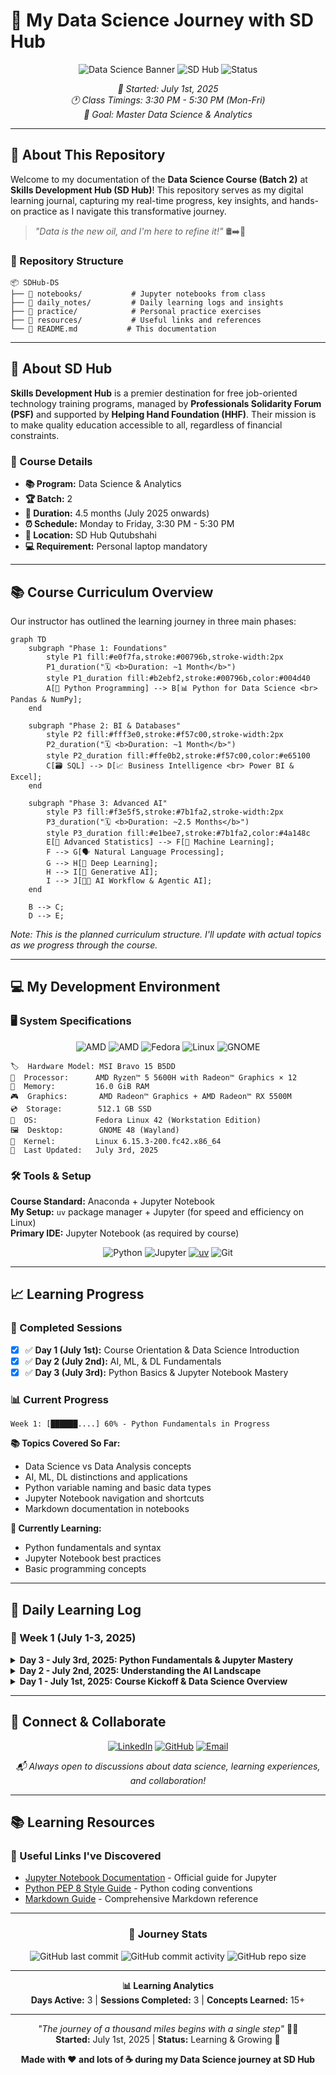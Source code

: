 # 🚀 My Data Science Journey with SD Hub

<div align="center">

![Data Science Banner](https://img.shields.io/badge/Data%20Science-Journey-blue?style=for-the-badge&logo=python&logoColor=white)
![SD Hub](https://img.shields.io/badge/SD%20Hub-Batch%202-orange?style=for-the-badge&logo=education&logoColor=white)
![Status](https://img.shields.io/badge/Status-In%20Progress-green?style=for-the-badge)

*📅 Started: July 1st, 2025*  
*🕐 Class Timings: 3:30 PM - 5:30 PM (Mon-Fri)*  
*🎯 Goal: Master Data Science & Analytics*

</div>

---

## 🌟 About This Repository

Welcome to my documentation of the **Data Science Course (Batch 2)** at **Skills Development Hub (SD Hub)**! This repository serves as my digital learning journal, capturing my real-time progress, key insights, and hands-on practice as I navigate this transformative journey.

> *"Data is the new oil, and I'm here to refine it!"* 🛢️➡️💎

### 📁 Repository Structure
```
📦 SDHub-DS
├── 📁 notebooks/           # Jupyter notebooks from class
├── 📁 daily_notes/         # Daily learning logs and insights
├── 📁 practice/            # Personal practice exercises
├── 📁 resources/           # Useful links and references
└── 📝 README.md           # This documentation
```

---

## 🏢 About SD Hub

**Skills Development Hub** is a premier destination for free job-oriented technology training programs, managed by **Professionals Solidarity Forum (PSF)** and supported by **Helping Hand Foundation (HHF)**. Their mission is to make quality education accessible to all, regardless of financial constraints.

### 🎯 Course Details
- **📚 Program:** Data Science & Analytics
- **🏆 Batch:** 2
- **📅 Duration:** 4.5 months (July 2025 onwards)
- **⏰ Schedule:** Monday to Friday, 3:30 PM - 5:30 PM
- **📍 Location:** SD Hub Qutubshahi
- **💻 Requirement:** Personal laptop mandatory

---

## 📚 Course Curriculum Overview

Our instructor has outlined the learning journey in three main phases:

```mermaid
graph TD
    subgraph "Phase 1: Foundations"
        style P1 fill:#e0f7fa,stroke:#00796b,stroke-width:2px
        P1_duration("🗓️ <b>Duration: ~1 Month</b>")
        style P1_duration fill:#b2ebf2,stroke:#00796b,color:#004d40
        A[🐍 Python Programming] --> B[📊 Python for Data Science <br> Pandas & NumPy];
    end

    subgraph "Phase 2: BI & Databases"
        style P2 fill:#fff3e0,stroke:#f57c00,stroke-width:2px
        P2_duration("🗓️ <b>Duration: ~1 Month</b>")
        style P2_duration fill:#ffe0b2,stroke:#f57c00,color:#e65100
        C[🗃️ SQL] --> D[📈 Business Intelligence <br> Power BI & Excel];
    end

    subgraph "Phase 3: Advanced AI"
        style P3 fill:#f3e5f5,stroke:#7b1fa2,stroke-width:2px
        P3_duration("🗓️ <b>Duration: ~2.5 Months</b>")
        style P3_duration fill:#e1bee7,stroke:#7b1fa2,color:#4a148c
        E[🧠 Advanced Statistics] --> F[🤖 Machine Learning];
        F --> G[🗣️ Natural Language Processing];
        G --> H[🧠 Deep Learning];
        H --> I[🎨 Generative AI];
        I --> J[🧑‍💻 AI Workflow & Agentic AI];
    end

    B --> C;
    D --> E;
```

*Note: This is the planned curriculum structure. I'll update with actual topics as we progress through the course.*

---

## 💻 My Development Environment

### 🖥️ System Specifications
<div align="center">

![AMD](https://img.shields.io/badge/AMD-Ryzen_5_5600H-ED1C24?style=for-the-badge&logo=amd&logoColor=white) 
![AMD](https://img.shields.io/badge/AMD-Radeon_RX_5500M-ED1C24?style=for-the-badge&logo=amd&logoColor=white) 
![Fedora](https://img.shields.io/badge/Fedora_42-294172?style=for-the-badge&logo=fedora&logoColor=white) 
![Linux](https://img.shields.io/badge/Linux-FCC624?style=for-the-badge&logo=linux&logoColor=black) 
![GNOME](https://img.shields.io/badge/GNOME_48-4A86CF?style=for-the-badge&logo=gnome&logoColor=white)

</div>

```
🏷️  Hardware Model: MSI Bravo 15 B5DD
🧠  Processor:      AMD Ryzen™ 5 5600H with Radeon™ Graphics × 12
💾  Memory:         16.0 GiB RAM
🎮  Graphics:       AMD Radeon™ Graphics + AMD Radeon™ RX 5500M
💿  Storage:        512.1 GB SSD
🐧  OS:             Fedora Linux 42 (Workstation Edition)
🖼️  Desktop:        GNOME 48 (Wayland)
🔧  Kernel:         Linux 6.15.3-200.fc42.x86_64
📅  Last Updated:   July 3rd, 2025
```

### 🛠️ Tools & Setup
**Course Standard:** Anaconda + Jupyter Notebook  
**My Setup:** `uv` package manager + Jupyter (for speed and efficiency on Linux)  
**Primary IDE:** Jupyter Notebook (as required by course)

<div align="center">

![Python](https://img.shields.io/badge/Python-3776AB?style=for-the-badge&logo=python&logoColor=white)
![Jupyter](https://img.shields.io/badge/Jupyter-F37626?style=for-the-badge&logo=jupyter&logoColor=white)
[![uv](https://img.shields.io/endpoint?url=https://raw.githubusercontent.com/astral-sh/uv/main/assets/badge/v0.json&style=for-the-badge)](https://github.com/astral-sh/uv)
![Git](https://img.shields.io/badge/Git-F05032?style=for-the-badge&logo=git&logoColor=white)

</div>

---

## 📈 Learning Progress

### 🏅 Completed Sessions
- [x] ✅ **Day 1 (July 1st):** Course Orientation & Data Science Introduction
- [x] ✅ **Day 2 (July 2nd):** AI, ML, & DL Fundamentals
- [x] ✅ **Day 3 (July 3rd):** Python Basics & Jupyter Notebook Mastery

### 📊 Current Progress
```
Week 1: [██████....] 60% - Python Fundamentals in Progress
```

**📚 Topics Covered So Far:**
- Data Science vs Data Analysis concepts
- AI, ML, DL distinctions and applications
- Python variable naming and basic data types
- Jupyter Notebook navigation and shortcuts
- Markdown documentation in notebooks

**🎯 Currently Learning:**
- Python fundamentals and syntax
- Jupyter Notebook best practices
- Basic programming concepts

---

## 📝 Daily Learning Log

### 📅 Week 1 (July 1-3, 2025)

<details>
<summary><strong>Day 3 - July 3rd, 2025: Python Fundamentals & Jupyter Mastery</strong></summary>

**🎯 Session Focus:** Hands-on coding and environment setup

**📚 Key Concepts Learned:**
- **Jupyter Notebook Navigation:**
  - Command Mode (blue border) vs Edit Mode (green border)
  - Essential shortcuts: `Shift + Enter` (run cell), `Esc` (command mode), `A` (insert above), `B` (insert below), `D,D` (delete cell)
  - Cell types: Code, Markdown, Raw
  
- **Markdown Documentation:**
  - Creating headers with `#`, `##`, `###`
  - Formatting text with **bold**, *italic*
  - Creating lists and links
  - Embedding images and structuring notes

- **Python Fundamentals:**
  - **Variable Naming Rules:**
    - Must start with letter or underscore `_`
    - Cannot start with numbers
    - No special characters except underscore
    - Case-sensitive (`name` ≠ `Name`)
  - **Basic Data Types:**
    - `int`: Integer numbers (e.g., `42`)
    - `float`: Decimal numbers (e.g., `3.14`)
    - `str`: Text strings (e.g., `"Hello"`)
    - `bool`: True/False values
  - **Essential Functions:**
    - `print()`: Display output
    - `type()`: Check data type of variable

**💡 Key Insights:**
- Jupyter notebooks are perfect for combining code, documentation, and results in one place
- Good variable naming is crucial for code readability and maintenance
- Markdown makes notebook documentation clean and professional

**🎯 Personal Action Items:**
- [x] Set up `uv` environment for faster package management
- [x] Practice Jupyter shortcuts until they become muscle memory
- [ ] Create a Python basics cheat sheet for quick reference

</details>

<details>
<summary><strong>Day 2 - July 2nd, 2025: Understanding the AI Landscape</strong></summary>

**🎯 Session Focus:** Conceptual foundation of AI, ML, and DL

**📚 Key Concepts Learned:**
- **AI vs ML vs DL Hierarchy:**
  - **Artificial Intelligence (AI):** Broader field of making machines intelligent
  - **Machine Learning (ML):** Subset of AI that learns from data
  - **Deep Learning (DL):** Subset of ML using neural networks
  
- **Generative AI Applications:**
  - Text generation (ChatGPT, Claude)
  - Image generation (DALL-E, Midjourney)
  - Code generation (GitHub Copilot)
  - Impact on various industries

- **Historical Context:**
  - Alan Turing's contribution to AI field
  - Evolution from rule-based systems to modern AI
  - Current state of AI technology

- **Key Terminology:**
  - **NLP:** Natural Language Processing
  - **LLM:** Large Language Models
  - **Computer Vision:** AI understanding of images
  - **Generative Models:** AI creating new content

**💡 Key Insights:**
- AI is not just one technology but a collection of approaches and techniques
- Generative AI represents a paradigm shift in how we interact with computers
- Understanding the history helps appreciate how far we've come

**🔗 Topics to Explore Further:**
- Alan Turing's work and the Turing Test
- Different types of machine learning (supervised, unsupervised, reinforcement)
- Real-world applications of AI in different industries

</details>

<details>
<summary><strong>Day 1 - July 1st, 2025: Course Kickoff & Data Science Overview</strong></summary>

**🎯 Session Focus:** Introduction and course orientation

**📚 Key Concepts Learned:**
- **Data Science vs Data Analysis:**
  - Data Analysis: Examining data to find insights
  - Data Science: Broader field including prediction, machine learning, and advanced analytics
  
- **Course Structure Overview:**
  - 4.5-month intensive program
  - Three distinct phases of learning
  - Hands-on approach with real projects
  
- **Career Opportunities in Data Science:**
  - Data Analyst
  - Data Scientist
  - ML Engineer
  - Business Intelligence Analyst
  - Various specializations available

- **Statistics Foundation:**
  - **Descriptive Statistics:** Summarizing and describing data
  - **Inferential Statistics:** Making predictions and inferences from data
  - Importance of statistical thinking in data science

**💡 Key Insights:**
- Data Science is interdisciplinary: combines statistics, programming, and domain knowledge
- The field offers diverse career paths with different focus areas
- Strong foundation in statistics is essential for success
- Practical, hands-on experience is crucial

**🎯 Course Expectations:**
- Regular attendance and participation
- Hands-on practice with real datasets
- Building a portfolio of projects
- Collaborative learning environment

</details>

---

## 🤝 Connect & Collaborate

<div align="center">

[![LinkedIn](https://img.shields.io/badge/LinkedIn-0077B5?style=for-the-badge&logo=linkedin&logoColor=white)](https://www.linkedin.com/in/md-riyan-nazeer/)
[![GitHub](https://img.shields.io/badge/GitHub-181717?style=for-the-badge&logo=github&logoColor=white)](https://github.com/riyann00b)
[![Email](https://img.shields.io/badge/Email-D14836?style=for-the-badge&logo=gmail&logoColor=white)](mailto:riyannazeer786@gmail.com)

*📬 Always open to discussions about data science, learning experiences, and collaboration!*

</div>

---

## 📚 Learning Resources

### 🔗 Useful Links I've Discovered
- [Jupyter Notebook Documentation](https://jupyter-notebook.readthedocs.io/) - Official guide for Jupyter
- [Python PEP 8 Style Guide](https://pep8.org/) - Python coding conventions
- [Markdown Guide](https://www.markdownguide.org/) - Comprehensive Markdown reference

---

<div align="center">

### 🌟 Journey Stats
![GitHub last commit](https://img.shields.io/github/last-commit/riyann00b/SDHub-DS?style=flat-square) 
![GitHub commit activity](https://img.shields.io/github/commit-activity/w/riyann00b/SDHub-DS?style=flat-square) 
![GitHub repo size](https://img.shields.io/github/repo-size/riyann00b/SDHub-DS?style=flat-square)

---

**📊 Learning Analytics**  
**Days Active:** 3 | **Sessions Completed:** 3 | **Concepts Learned:** 15+

---

*"The journey of a thousand miles begins with a single step"* 🚶‍♂️  
**Started:** July 1st, 2025 | **Status:** Learning & Growing 🌱

**Made with ❤️ and lots of ☕ during my Data Science journey at SD Hub**

</div>
